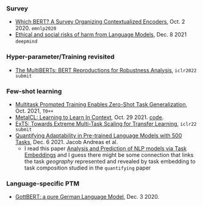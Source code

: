 ### Survey

- [Which BERT? A Survey Organizing Contextualized Encoders](https://arxiv.org/pdf/2010.00854.pdf), Oct. 2 2020. `emnlp2020`
- [Ethical and social risks of harm from Language Models](https://arxiv.org/pdf/2112.04359.pdf), Dec. 8 2021 `deepmind`

### Hyper-parameter/Training revisited

- [The MultiBERTs: BERT Reproductions for Robustness Analysis](https://openreview.net/forum?id=K0E_F0gFDgA), `iclr2022 submit`

### Few-shot learning

- [Multitask Prompted Training Enables Zero-Shot Task Generalization](https://arxiv.org/pdf/2110.08207.pdf), Oct. 2021, `T0++`
- [MetaICL: Learning to Learn In Context](https://arxiv.org/pdf/2110.15943.pdf), Oct. 29 2021. [code](https://github.com/facebookresearch/MetaICL).
- [ExT5: Towards Extreme Multi-Task Scaling for Transfer Learning](https://openreview.net/forum?id=Vzh1BFUCiIX), `iclr22 submit`
- [Quantifying Adaptability in Pre-trained Language Models with 500 Tasks](https://arxiv.org/pdf/2112.03204.pdf), Dec. 6 2021. Jacob Andreas et al.
  - I read this paper [Analysis and Prediction of NLP models via Task Embeddings](https://arxiv.org/pdf/2112.05647.pdf) and I guess there might be some connection that links the task *geography* represented and revealed by task embedding to task composition studied in the `quantifying` paper

### Language-specific PTM

- [GottBERT: a pure German Language Model](https://arxiv.org/abs/2012.02110), Dec. 3 2020.
